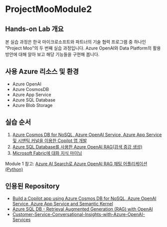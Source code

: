# ProjectMooModule2

## Hands-on Lab 개요

본 실습 과정은 한국 마이크로소프트와 파트너의 기술 협력 프로그램 중 하나인 "Project Moo"의 두 번째 실습 과정입니다. Azure OpenAI와 Data Platform의 활용 방안에 대해 알아 보고 해당 기능들을 구현해 봅니다. 


## 사용 Azure 리소스 및 환경

* Azure OpenAI
* Azure CosmosDB
* Azure App Service
* Azure SQL Database
* Azure Blob Storage

## 실습 순서

1. [Azure Cosmos DB for NoSQL, Azure OpenAI Service, Azure App Service 및 시맨틱 커널을 이용한 Copilot 앱 개발](https://github.com/mnrvacho/ProjectMooModule2/blob/main/1.%20Azure%20CosmosDB%20with%20Azure%20OpenAI.md) 
2. [Azure SQL Database를 사용한 Azure OpenAI RAG(검색 증강 생성)](https://github.com/mnrvacho/ProjectMooModule2/blob/main/2.%20Azure%20SQL%20Database%20with%20Azure%20OpenAI.md) 
3. [Microsoft Fabric에 대화 지식 마이닝](https://github.com/mnrvacho/ProjectMooModule2/blob/main/3.%20Microsoft%20Fabric%20with%20Azure%20OpenAI)

Module 1 참고: [Azure AI Search로 Azure OpenAI RAG 채팅 어플리케이션 (Python)](https://github.com/jeongaelee/ProjectMooModule1/blob/main/RAG.md) 


## 인용된 Repository

* [Build a Copilot app using Azure Cosmos DB for NoSQL, Azure OpenAI Service, Azure App Service and Semantic Kernel](https://github.com/AzureCosmosDB/cosmosdb-nosql-copilot)
* [Azure SQL DB - Retrieval Augmented Generation (RAG) with OpenAI](https://github.com/Azure-Samples/azure-sql-db-chatbot)
* [Customer-Service-Conversational-Insights-with-Azure-OpenAI-Services](https://github.com/microsoft/Customer-Service-Conversational-Insights-with-Azure-OpenAI-Services)
